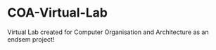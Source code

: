 # COA-Virtual-Lab

Virtual Lab created for Computer Organisation and Architecture as an endsem project!

